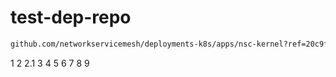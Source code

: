 # test-dep-repo

```bash
github.com/networkservicemesh/deployments-k8s/apps/nsc-kernel?ref=20c9f76e093e512eb4c52221827570559b654167
```

1
2
2.1
3
4
5
6
7
8
9
